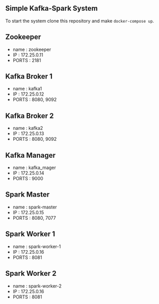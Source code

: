 Simple Kafka-Spark System 
----------------------------
To start the system clone this repository and make `docker-compose up`.

## Zookeeper
  - name  : zookeeper
  - IP    : 172.25.0.11
  - PORTS : 2181

## Kafka Broker 1
  - name  : kafka1
  - IP    : 172.25.0.12
  - PORTS : 8080, 9092

## Kafka Broker 2
  - name  : kafka2
  - IP    : 172.25.0.13
  - PORTS : 8080, 9092

## Kafka Manager
  - name  : kafka_mager
  - IP    : 172.25.0.14
  - PORTS : 9000

## Spark Master
  - name  : spark-master
  - IP    : 172.25.0.15
  - PORTS : 8080, 7077

## Spark Worker 1
  - name  : spark-worker-1
  - IP    : 172.25.0.16
  - PORTS : 8081

## Spark Worker 2
  - name  : spark-worker-2
  - IP    : 172.25.0.16
  - PORTS : 8081

